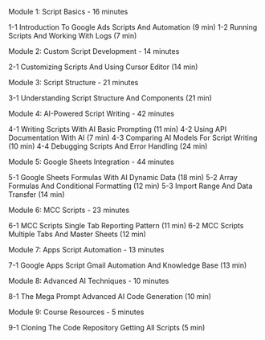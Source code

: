 Module 1: Script Basics - 16 minutes

1-1 Introduction To Google Ads Scripts And Automation (9 min)
1-2 Running Scripts And Working With Logs (7 min)

Module 2: Custom Script Development - 14 minutes

2-1 Customizing Scripts And Using Cursor Editor (14 min)

Module 3: Script Structure - 21 minutes

3-1 Understanding Script Structure And Components (21 min)

Module 4: AI-Powered Script Writing - 42 minutes

4-1 Writing Scripts With AI Basic Prompting (11 min)
4-2 Using API Documentation With AI (7 min)
4-3 Comparing AI Models For Script Writing (10 min)
4-4 Debugging Scripts And Error Handling (24 min)

Module 5: Google Sheets Integration - 44 minutes

5-1 Google Sheets Formulas With AI Dynamic Data (18 min)
5-2 Array Formulas And Conditional Formatting (12 min)
5-3 Import Range And Data Transfer (14 min)

Module 6: MCC Scripts - 23 minutes

6-1 MCC Scripts Single Tab Reporting Pattern (11 min)
6-2 MCC Scripts Multiple Tabs And Master Sheets (12 min)

Module 7: Apps Script Automation - 13 minutes

7-1 Google Apps Script Gmail Automation And Knowledge Base (13 min)

Module 8: Advanced AI Techniques - 10 minutes

8-1 The Mega Prompt Advanced AI Code Generation (10 min)

Module 9: Course Resources - 5 minutes

9-1 Cloning The Code Repository Getting All Scripts (5 min)